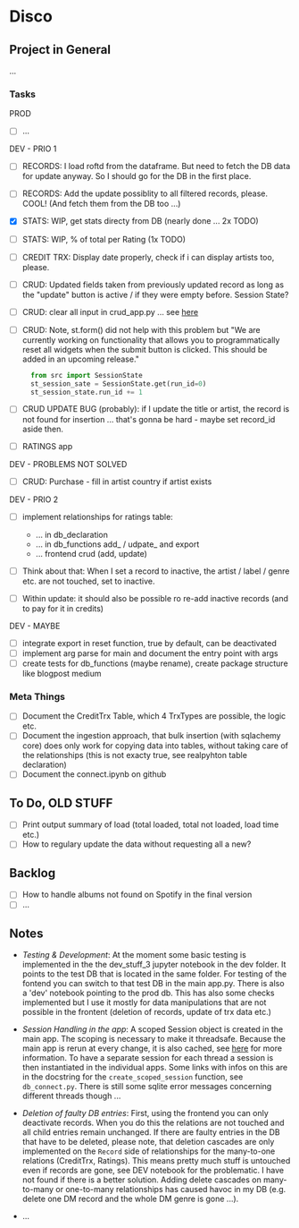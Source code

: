 # Disco

## Project in General

...

### Tasks

PROD

- [ ] ...

DEV - PRIO 1

- [ ] RECORDS: I load roftd from the dataframe. But need to fetch the DB data for update anyway. So I should go for the DB in the first place.
- [ ] RECORDS: Add the update possiblity to all filtered records, please. COOL! (And fetch them from the DB too ...)

- [x] STATS: WIP, get stats directy from DB (nearly done ... 2x TODO)
- [ ] STATS: WIP, % of total per Rating (1x TODO)

- [ ] CREDIT TRX: Display date properly, check if i can display artists too, please.

- [ ] CRUD: Updated fields taken from previously updated record as long as the "update" button is active / if they were empty before. Session State?
- [ ] CRUD: clear all input in crud_app.py ... see [here](https://discuss.streamlit.io/t/reset-multiselect-to-default-values-using-a-checkbox/1941)
- [ ] CRUD: Note, st.form() did not help with this problem but "We are currently working on functionality that allows you to programmatically reset all widgets when the submit button is clicked. This should be added in an upcoming release."

  ```python  
    from src import SessionState
    st_session_sate = SessionState.get(run_id=0)
    st_session_state.run_id += 1
  ```

- [ ] CRUD UPDATE BUG (probably): if I update the title or artist, the record is not found for insertion ... that's gonna be hard - maybe set record_id aside then.
- [ ] RATINGS app

DEV - PROBLEMS NOT SOLVED

- [ ] CRUD: Purchase - fill in artist country if artist exists

DEV - PRIO 2

- [ ] implement relationships for ratings table:
  - ... in db_declaration
  - ... in db_functions add_ / udpate_ and export
  - ... frontend crud (add, update)

- [ ] Think about that: When I set a record to inactive, the artist / label / genre etc. are not touched, set to inactive.
- [ ] Within update: it should also be possible ro re-add inactive records (and to pay for it in credits)

DEV - MAYBE

- [ ] integrate export in reset function, true by default, can be deactivated
- [ ] implement arg parse for main and document the entry point with args
- [ ] create tests for db_functions (maybe rename), create package structure like blogpost medium

### Meta Things

- [ ] Document the CreditTrx Table, which 4 TrxTypes are possible, the logic etc.
- [ ] Document the ingestion approach, that bulk insertion (with sqlachemy core) does only work for copying data into tables, without taking care of the relationships (this is not exacty true, see realpyhton table declaration)
- [ ] Document the connect.ipynb on github

## To Do, OLD STUFF

- [ ] Print output summary of load (total loaded, total not loaded, load time etc.)
- [ ] How to regulary update the data without requesting all a new?

## Backlog

- [ ] How to handle albums not found on Spotify in the final version
- [ ] ...

## Notes

- _Testing & Development_: At the moment some basic testing is implemented in the the dev_stuff_3 jupyter notebook in the dev folder. It points to the test DB that is located in the same folder. For testing of the fontend you can switch to that test DB in the main app.py. There is also a 'dev' notebook pointing to the prod db. This has also some checks implemented but I use it mostly for data manipulations that are not possible in the frontent (deletion of records, update of trx data etc.)

- _Session Handling in the app_: A scoped Session object is created in the main app. The scoping is necessary to make it threadsafe. Because the main app is rerun at every change, it is also cached, see [here](https://docs.streamlit.io/en/latest/caching.html#example-1-pass-a-database-connection-around) for more information. To have a separate session for each thread a session is then instantiated in the individual apps. Some links with infos on this are in the docstring for the `create_scoped_session` function, see `db_connect.py`. There is still some sqlite error messages concerning different threads though ...

- _Deletion of faulty DB entries_: First, using the frontend you can only deactivate records. When you do this the relations are not touched and all child entries remain unchanged. If there are faulty entries in the DB that have to be deleted, please note, that deletion cascades are only implemented on the `Record` side of relationships for the many-to-one relations (CreditTrx, Ratings). This means pretty much stuff is untouched even if records are gone, see DEV notebook for the problematic. I have not found if there is a better solution. Adding delete cascades on many-to-many or one-to-many relationships has caused havoc in my DB (e.g. delete one DM record and the whole DM genre is gone ...).

- ...
  